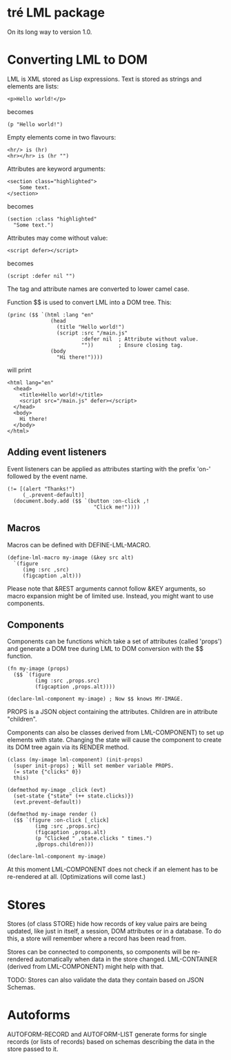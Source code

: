 tré LML package
===============

On its long way to version 1.0.


# Converting LML to DOM

LML is XML stored as Lisp expressions.  Text is stored as
strings and elements are lists:

~~~
<p>Hello world!</p>
~~~
becomes
~~~
(p "Hello world!")
~~~

Empty elements come in two flavours:

~~~
<hr/> is (hr)
<hr></hr> is (hr "")
~~~

Attributes are keyword arguments:

~~~
<section class="highlighted">
    Some text.
</section>
~~~
becomes
~~~
(section :class "highlighted"
  "Some text.")
~~~

Attributes may come without value:

~~~
<script defer></script>
~~~
becomes
~~~
(script :defer nil "")
~~~

The tag and attribute names are converted to lower camel case.

Function $$ is used to convert LML into a DOM tree.  This:

```
(princ ($$ `(html :lang "en"
              (head
                (title "Hello world!")
                (script :src "/main.js"
                        :defer nil  ; Attribute without value.
                        ""))        ; Ensure closing tag.
              (body
                "Hi there!"))))
```

will print

```
<html lang="en"
  <head>
    <title>Hello world!</title>
    <script src="/main.js" defer></script>
  </head>
  <body>
    Hi there!
  </body>
</html>
```


## Adding event listeners

Event listeners can be applied as attributes starting with the prefix
'on-' followed by the event name.

```
(!= [(alert "Thanks!")
     (_.prevent-default)]
  (document.body.add ($$ `(button :on-click ,!
                            "Click me!"))))
```


## Macros

Macros can be defined with DEFINE-LML-MACRO.

```
(define-lml-macro my-image (&key src alt)
  `(figure
     (img :src ,src)
     (figcaption ,alt)))
```

Please note that &REST arguments cannot follow &KEY arguments,
so macro expansion might be of limited use.  Instead, you might
want to use components.


## Components

Components can be functions which take a set of attributes
(called 'props') and generate a DOM tree during LML to DOM
conversion with the $$ function.

```
(fn my-image (props)
  ($$ `(figure
         (img :src ,props.src)
         (figcaption ,props.alt))))

(declare-lml-component my-image) ; Now $$ knows MY-IMAGE.
```

PROPS is a JSON object containing the attributes.  Children
are in attribute "children".

Components can also be classes derived from LML-COMPONENT) to
set up elements with state.  Changing the state will cause
the component to create its DOM tree again via its RENDER
method.

```
(class (my-image lml-component) (init-props)
  (super init-props) ; Will set member variable PROPS.
  (= state {"clicks" 0})
  this)

(defmethod my-image _click (evt)
  (set-state {"state" (++ state.clicks)})
  (evt.prevent-default))

(defmethod my-image render ()
  ($$ `(figure :on-click [_click]
         (img :src ,props.src)
         (figcaption ,props.alt)
         (p "Clicked " ,state.clicks " times.")
         ,@props.children)))

(declare-lml-component my-image)
```

At this moment LML-COMPONENT does not check if an element
has to be re-rendered at all.  (Optimizations will come last.)


# Stores

Stores (of class STORE) hide how records of key value pairs are
being updated, like just in itself, a session, DOM attributes or
in a database.  To do this, a store will remember where a record
has been read from.

Stores can be connected to components, so components will be
re-rendered automatically when data in the store changed.
LML-CONTAINER (derived from LML-COMPONENT) might help with that.

TODO: Stores can also validate the data they contain based on
JSON Schemas.

# Autoforms

AUTOFORM-RECORD and AUTOFORM-LIST generate forms for single
records (or lists of records) based on schemas describing the
data in the store passed to it.
